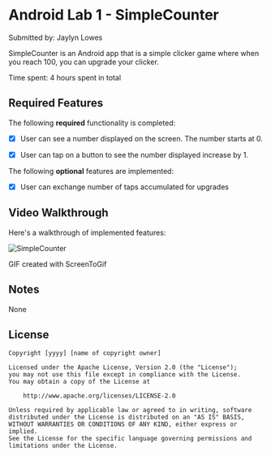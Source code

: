 # Android Lab 1 - SimpleCounter

Submitted by: Jaylyn Lowes

SimpleCounter is an Android app that is a simple clicker game where when you reach 100, you can upgrade your clicker. 

Time spent: 4 hours spent in total

## Required Features

The following **required** functionality is completed:

* [X] User can see a number displayed on the screen. The number starts at 0.
* [X] User can tap on a button to see the number displayed increase by 1.
      

The following **optional** features are implemented:

* [X] User can exchange number of taps accumulated for upgrades

## Video Walkthrough

Here's a walkthrough of implemented features:

![SimpleCounter](https://github.com/user-attachments/assets/fe383f00-3d27-498b-99a6-90a52e3cdebb)

GIF created with ScreenToGif

## Notes

None


## License

    Copyright [yyyy] [name of copyright owner]

    Licensed under the Apache License, Version 2.0 (the "License");
    you may not use this file except in compliance with the License.
    You may obtain a copy of the License at

        http://www.apache.org/licenses/LICENSE-2.0

    Unless required by applicable law or agreed to in writing, software
    distributed under the License is distributed on an "AS IS" BASIS,
    WITHOUT WARRANTIES OR CONDITIONS OF ANY KIND, either express or implied.
    See the License for the specific language governing permissions and
    limitations under the License.
